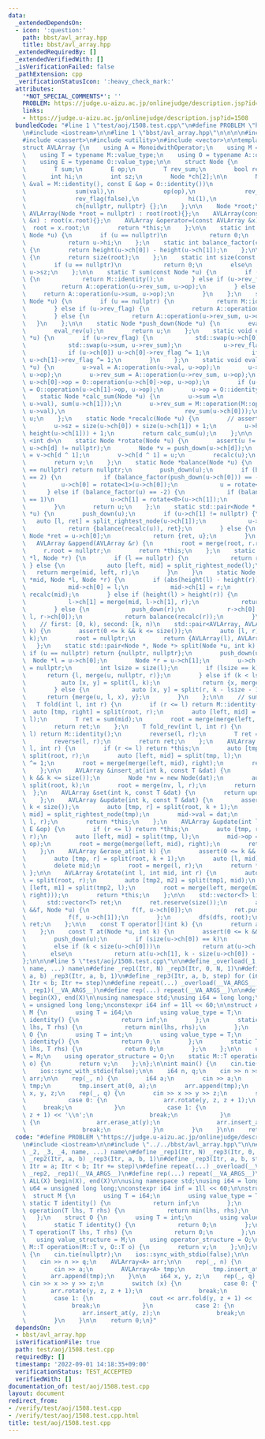 ```yaml
---
data:
  _extendedDependsOn:
  - icon: ':question:'
    path: bbst/avl_array.hpp
    title: bbst/avl_array.hpp
  _extendedRequiredBy: []
  _extendedVerifiedWith: []
  _isVerificationFailed: false
  _pathExtension: cpp
  _verificationStatusIcon: ':heavy_check_mark:'
  attributes:
    '*NOT_SPECIAL_COMMENTS*': ''
    PROBLEM: https://judge.u-aizu.ac.jp/onlinejudge/description.jsp?id=1508
    links:
    - https://judge.u-aizu.ac.jp/onlinejudge/description.jsp?id=1508
  bundledCode: "#line 1 \"test/aoj/1508.test.cpp\"\n#define PROBLEM \"https://judge.u-aizu.ac.jp/onlinejudge/description.jsp?id=1508\"\
    \n#include <iostream>\n\n#line 1 \"bbst/avl_array.hpp\"\n\n\n\n#include <algorithm>\n\
    #include <cassert>\n#include <utility>\n#include <vector>\n\ntemplate <class MonoidwithOperator>\n\
    struct AVLArray {\n    using A = MonoidwithOperator;\n    using M = typename A::value_structure;\n\
    \    using T = typename M::value_type;\n    using O = typename A::operator_structure;\n\
    \    using E = typename O::value_type;\n\n    struct Node {\n        T val;\n\
    \        T sum;\n        E op;\n        T rev_sum;\n        bool rev_flag;\n \
    \       int hi;\n        int sz;\n        Node *ch[2];\n\n        Node(const T\
    \ &val = M::identity(), const E &op = O::identity())\n            : val(val),\n\
    \              sum(val),\n              op(op),\n              rev_sum(val),\n\
    \              rev_flag(false),\n              hi(1),\n              sz(1),\n\
    \              ch{nullptr, nullptr} {};\n    };\n\n    Node *root;\n\n    explicit\
    \ AVLArray(Node *root = nullptr) : root(root){};\n    AVLArray(const AVLArray\
    \ &x) : root(x.root){};\n    AVLArray &operator=(const AVLArray &x) {\n      \
    \  root = x.root;\n        return *this;\n    };\n\n    static int height(const\
    \ Node *u) {\n        if (u == nullptr)\n            return 0;\n        else\n\
    \            return u->hi;\n    };\n    static int balance_factor(const Node *u)\
    \ {\n        return height(u->ch[0]) - height(u->ch[1]);\n    };\n\n    int size()\
    \ {\n        return size(root);\n    };\n    static int size(const Node *u) {\n\
    \        if (u == nullptr)\n            return 0;\n        else\n            return\
    \ u->sz;\n    };\n\n    static T sum(const Node *u) {\n        if (u == nullptr)\
    \ {\n            return M::identity();\n        } else if (u->rev_flag) {\n  \
    \          return A::operation(u->rev_sum, u->op);\n        } else {\n       \
    \     return A::operation(u->sum, u->op);\n        }\n    };\n    static T rev_sum(const\
    \ Node *u) {\n        if (u == nullptr) {\n            return M::identity();\n\
    \        } else if (u->rev_flag) {\n            return A::operation(u->sum, u->op);\n\
    \        } else {\n            return A::operation(u->rev_sum, u->op);\n     \
    \   }\n    };\n\n    static Node *push_down(Node *u) {\n        eval_lazy(u);\n\
    \        eval_rev(u);\n        return u;\n    };\n    static void eval_rev(Node\
    \ *u) {\n        if (u->rev_flag) {\n            std::swap(u->ch[0], u->ch[1]);\n\
    \            std::swap(u->sum, u->rev_sum);\n            u->rev_flag = false;\n\
    \            if (u->ch[0]) u->ch[0]->rev_flag ^= 1;\n            if (u->ch[1])\
    \ u->ch[1]->rev_flag ^= 1;\n        }\n    };\n    static void eval_lazy(Node\
    \ *u) {\n        u->val = A::operation(u->val, u->op);\n        u->sum = A::operation(u->sum,\
    \ u->op);\n        u->rev_sum = A::operation(u->rev_sum, u->op);\n        if (u->ch[0])\
    \ u->ch[0]->op = O::operation(u->ch[0]->op, u->op);\n        if (u->ch[1]) u->ch[1]->op\
    \ = O::operation(u->ch[1]->op, u->op);\n        u->op = O::identity();\n    };\n\
    \    static Node *calc_sum(Node *u) {\n        u->sum =\n            M::operation(M::operation(sum(u->ch[0]),\
    \ u->val), sum(u->ch[1]));\n        u->rev_sum = M::operation(M::operation(rev_sum(u->ch[1]),\
    \ u->val),\n                                  rev_sum(u->ch[0]));\n        return\
    \ u;\n    };\n    static Node *recalc(Node *u) {\n        // assert(u->op == O::identity());\n\
    \        u->sz = size(u->ch[0]) + size(u->ch[1]) + 1;\n        u->hi = std::max(height(u->ch[0]),\
    \ height(u->ch[1])) + 1;\n        return calc_sum(u);\n    };\n\n    template\
    \ <int d>\n    static Node *rotate(Node *u) {\n        assert(u != nullptr &&\
    \ u->ch[d] != nullptr);\n        Node *v = push_down(u->ch[d]);\n        u->ch[d]\
    \ = v->ch[d ^ 1];\n        v->ch[d ^ 1] = u;\n        recalc(u);\n        recalc(v);\n\
    \        return v;\n    };\n    static Node *balance(Node *u) {\n        if (u\
    \ == nullptr) return nullptr;\n        push_down(u);\n        if (balance_factor(u)\
    \ == 2) {\n            if (balance_factor(push_down(u->ch[0])) == -1)\n      \
    \          u->ch[0] = rotate<1>(u->ch[0]);\n            u = rotate<0>(u);\n  \
    \      } else if (balance_factor(u) == -2) {\n            if (balance_factor(push_down(u->ch[1]))\
    \ == 1)\n                u->ch[1] = rotate<0>(u->ch[1]);\n            u = rotate<1>(u);\n\
    \        }\n        return u;\n    };\n    static std::pair<Node *, Node *> split_rightest_node(Node\
    \ *u) {\n        push_down(u);\n        if (u->ch[1] != nullptr) {\n         \
    \   auto [l, ret] = split_rightest_node(u->ch[1]);\n            u->ch[1] = l;\n\
    \            return {balance(recalc(u)), ret};\n        } else {\n           \
    \ Node *ret = u->ch[0];\n            return {ret, u};\n        }\n    };\n\n \
    \   AVLArray &append(AVLArray &r) {\n        root = merge(root, r.root);\n   \
    \     r.root = nullptr;\n        return *this;\n    };\n    static Node *merge(Node\
    \ *l, Node *r) {\n        if (l == nullptr) {\n            return r;\n       \
    \ } else {\n            auto [left, mid] = split_rightest_node(l);\n         \
    \   return merge(mid, left, r);\n        }\n    }\n    static Node *merge(Node\
    \ *mid, Node *l, Node *r) {\n        if (abs(height(l) - height(r)) <= 1) {\n\
    \            mid->ch[0] = l;\n            mid->ch[1] = r;\n            return\
    \ recalc(mid);\n        } else if (height(l) > height(r)) {\n            push_down(l);\n\
    \            l->ch[1] = merge(mid, l->ch[1], r);\n            return balance(recalc(l));\n\
    \        } else {\n            push_down(r);\n            r->ch[0] = merge(mid,\
    \ l, r->ch[0]);\n            return balance(recalc(r));\n        }\n    };\n\n\
    \    // first: [0, k), second: [k, n)\n    std::pair<AVLArray, AVLArray> split_at(int\
    \ k) {\n        assert(0 <= k && k <= size());\n        auto [l, r] = split(root,\
    \ k);\n        root = nullptr;\n        return {AVLArray(l), AVLArray(r)};\n \
    \   };\n    static std::pair<Node *, Node *> split(Node *u, int k) {\n       \
    \ if (u == nullptr) return {nullptr, nullptr};\n        push_down(u);\n      \
    \  Node *l = u->ch[0];\n        Node *r = u->ch[1];\n        u->ch[0] = u->ch[1]\
    \ = nullptr;\n        int lsize = size(l);\n        if (lsize == k) {\n      \
    \      return {l, merge(u, nullptr, r)};\n        } else if (k < lsize) {\n  \
    \          auto [x, y] = split(l, k);\n            return {x, merge(u, y, r)};\n\
    \        } else {\n            auto [x, y] = split(r, k - lsize - 1);\n      \
    \      return {merge(u, l, x), y};\n        }\n    };\n\n    // sum [l, r)\n \
    \   T fold(int l, int r) {\n        if (r <= l) return M::identity();\n      \
    \  auto [tmp, right] = split(root, r);\n        auto [left, mid] = split(tmp,\
    \ l);\n        T ret = sum(mid);\n        root = merge(merge(left, mid), right);\n\
    \        return ret;\n    };\n    T fold_rev(int l, int r) {\n        if (r <=\
    \ l) return M::identity();\n        reverse(l, r);\n        T ret = fold(l, r);\n\
    \        reverse(l, r);\n        return ret;\n    };\n    AVLArray &reverse(int\
    \ l, int r) {\n        if (r <= l) return *this;\n        auto [tmp, right] =\
    \ split(root, r);\n        auto [left, mid] = split(tmp, l);\n        mid->rev_flag\
    \ ^= 1;\n        root = merge(merge(left, mid), right);\n        return *this;\n\
    \    };\n\n    AVLArray &insert_at(int k, const T &dat) {\n        assert(0 <=\
    \ k && k <= size());\n        Node *nv = new Node(dat);\n        auto [l, r] =\
    \ split(root, k);\n        root = merge(nv, l, r);\n        return *this;\n  \
    \  };\n    AVLArray &set(int k, const T &dat) {\n        return update(k, dat);\n\
    \    };\n    AVLArray &update(int k, const T &dat) {\n        assert(0 <= k &&\
    \ k < size());\n        auto [tmp, r] = split(root, k + 1);\n        auto [l,\
    \ mid] = split_rightest_node(tmp);\n        mid->val = dat;\n        root = merge(mid,\
    \ l, r);\n        return *this;\n    };\n    AVLArray &update(int l, int r, const\
    \ E &op) {\n        if (r <= l) return *this;\n        auto [tmp, right] = split(root,\
    \ r);\n        auto [left, mid] = split(tmp, l);\n        mid->op = O::operation(mid->op,\
    \ op);\n        root = merge(merge(left, mid), right);\n        return *this;\n\
    \    };\n    AVLArray &erase_at(int k) {\n        assert(0 <= k && k < size());\n\
    \        auto [tmp, r] = split(root, k + 1);\n        auto [l, mid] = split_rightest_node(tmp);\n\
    \        delete mid;\n        root = merge(l, r);\n        return *this;\n   \
    \ };\n\n    AVLArray &rotate(int l, int mid, int r) {\n        auto [tmp1, right]\
    \ = split(root, r);\n        auto [tmp2, m2] = split(tmp1, mid);\n        auto\
    \ [left, m1] = split(tmp2, l);\n        root = merge(left, merge(m2, merge(m1,\
    \ right)));\n        return *this;\n    };\n\n    std::vector<T> list() {\n  \
    \      std::vector<T> ret;\n        ret.reserve(size());\n        auto dfs = [&](auto\
    \ &&f, Node *u) {\n            f(f, u->ch[0]);\n            ret.push_back(u->dat);\n\
    \            f(f, u->ch[1]);\n        };\n        dfs(dfs, root);\n        return\
    \ ret;\n    };\n\n    const T operator[](int k) {\n        return at(root, k);\n\
    \    };\n    const T at(Node *u, int k) {\n        assert(0 <= k && k < size(u));\n\
    \        push_down(u);\n        if (size(u->ch[0]) == k)\n            return u->val;\n\
    \        else if (k < size(u->ch[0]))\n            return at(u->ch[0], k);\n \
    \       else\n            return at(u->ch[1], k - size(u->ch[0]) - 1);\n    };\n\
    };\n\n\n#line 5 \"test/aoj/1508.test.cpp\"\n\n#define _overload(_1, _2, _3, _4,\
    \ name, ...) name\n#define _rep1(Itr, N) _rep3(Itr, 0, N, 1)\n#define _rep2(Itr,\
    \ a, b) _rep3(Itr, a, b, 1)\n#define _rep3(Itr, a, b, step) for (i64 Itr = a;\
    \ Itr < b; Itr += step)\n#define repeat(...) _overload(__VA_ARGS__, _rep3, _rep2,\
    \ _rep1)(__VA_ARGS__)\n#define rep(...) repeat(__VA_ARGS__)\n\n#define ALL(X)\
    \ begin(X), end(X)\n\nusing namespace std;\nusing i64 = long long;\nusing u64\
    \ = unsigned long long;\nconstexpr i64 inf = 1ll << 60;\n\nstruct A {\n    struct\
    \ M {\n        using T = i64;\n        using value_type = T;\n        static T\
    \ identity() {\n            return inf;\n        };\n        static T operation(T\
    \ lhs, T rhs) {\n            return min(lhs, rhs);\n        };\n    };\n    struct\
    \ O {\n        using T = int;\n        using value_type = T;\n        static T\
    \ identity() {\n            return 0;\n        };\n        static T operation(T\
    \ lhs, T rhs) {\n            return 0;\n        };\n    };\n\n    using value_structure\
    \ = M;\n    using operator_structure = O;\n    static M::T operation(M::T v, O::T\
    \ o) {\n        return v;\n    };\n};\n\nint main() {\n    cin.tie(nullptr);\n\
    \    ios::sync_with_stdio(false);\n\n    i64 n, q;\n    cin >> n >> q;\n    AVLArray<A>\
    \ arr;\n\n    rep(_, n) {\n        i64 a;\n        cin >> a;\n        AVLArray<A>\
    \ tmp;\n        tmp.insert_at(0, a);\n        arr.append(tmp);\n    }\n\n    i64\
    \ x, y, z;\n    rep(_, q) {\n        cin >> x >> y >> z;\n        switch (x) {\n\
    \            case 0: {\n                arr.rotate(y, z, z + 1);\n           \
    \     break;\n            }\n            case 1: {\n                cout << arr.fold(y,\
    \ z + 1) << '\\n';\n                break;\n            }\n            case 2:\
    \ {\n                arr.erase_at(y);\n                arr.insert_at(y, z);\n\
    \                break;\n            }\n        }\n    }\n\n    return 0;\n}\n"
  code: "#define PROBLEM \"https://judge.u-aizu.ac.jp/onlinejudge/description.jsp?id=1508\"\
    \n#include <iostream>\n\n#include \"../../bbst/avl_array.hpp\"\n\n#define _overload(_1,\
    \ _2, _3, _4, name, ...) name\n#define _rep1(Itr, N) _rep3(Itr, 0, N, 1)\n#define\
    \ _rep2(Itr, a, b) _rep3(Itr, a, b, 1)\n#define _rep3(Itr, a, b, step) for (i64\
    \ Itr = a; Itr < b; Itr += step)\n#define repeat(...) _overload(__VA_ARGS__, _rep3,\
    \ _rep2, _rep1)(__VA_ARGS__)\n#define rep(...) repeat(__VA_ARGS__)\n\n#define\
    \ ALL(X) begin(X), end(X)\n\nusing namespace std;\nusing i64 = long long;\nusing\
    \ u64 = unsigned long long;\nconstexpr i64 inf = 1ll << 60;\n\nstruct A {\n  \
    \  struct M {\n        using T = i64;\n        using value_type = T;\n       \
    \ static T identity() {\n            return inf;\n        };\n        static T\
    \ operation(T lhs, T rhs) {\n            return min(lhs, rhs);\n        };\n \
    \   };\n    struct O {\n        using T = int;\n        using value_type = T;\n\
    \        static T identity() {\n            return 0;\n        };\n        static\
    \ T operation(T lhs, T rhs) {\n            return 0;\n        };\n    };\n\n \
    \   using value_structure = M;\n    using operator_structure = O;\n    static\
    \ M::T operation(M::T v, O::T o) {\n        return v;\n    };\n};\n\nint main()\
    \ {\n    cin.tie(nullptr);\n    ios::sync_with_stdio(false);\n\n    i64 n, q;\n\
    \    cin >> n >> q;\n    AVLArray<A> arr;\n\n    rep(_, n) {\n        i64 a;\n\
    \        cin >> a;\n        AVLArray<A> tmp;\n        tmp.insert_at(0, a);\n \
    \       arr.append(tmp);\n    }\n\n    i64 x, y, z;\n    rep(_, q) {\n       \
    \ cin >> x >> y >> z;\n        switch (x) {\n            case 0: {\n         \
    \       arr.rotate(y, z, z + 1);\n                break;\n            }\n    \
    \        case 1: {\n                cout << arr.fold(y, z + 1) << '\\n';\n   \
    \             break;\n            }\n            case 2: {\n                arr.erase_at(y);\n\
    \                arr.insert_at(y, z);\n                break;\n            }\n\
    \        }\n    }\n\n    return 0;\n}"
  dependsOn:
  - bbst/avl_array.hpp
  isVerificationFile: true
  path: test/aoj/1508.test.cpp
  requiredBy: []
  timestamp: '2022-09-01 14:18:35+09:00'
  verificationStatus: TEST_ACCEPTED
  verifiedWith: []
documentation_of: test/aoj/1508.test.cpp
layout: document
redirect_from:
- /verify/test/aoj/1508.test.cpp
- /verify/test/aoj/1508.test.cpp.html
title: test/aoj/1508.test.cpp
---
```

